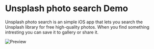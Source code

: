 # Unsplash photo search Demo
 
Unsplash photo search is an simple iOS app that lets you search the Unsplash library for free high-quality photos. When you find something intresting you can save it to gallery or share it.

![Preview](https://i.imgur.com/9PqD6Jq.png "Demo Unsplash Photo Picker in SwiftUi")


